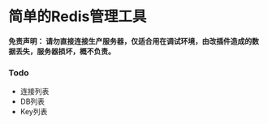 # 简单的Redis管理工具

#### 免责声明： 请勿直接连接生产服务器，仅适合用在调试环境，由改插件造成的数据丢失，服务器损坏，概不负责。

### Todo

* 连接列表
* DB列表
* Key列表